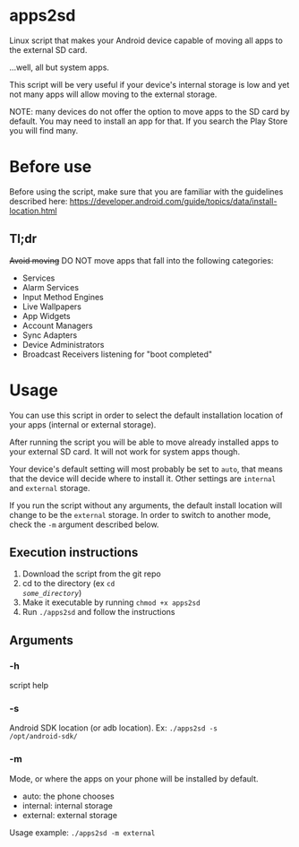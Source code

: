 apps2sd
=======

Linux script that makes your Android device capable of moving all apps to the external SD card.

...well, all but system apps.

This script will be very useful if your device's internal storage is low and yet not many apps will allow moving to the external storage.

NOTE: many devices do not offer the option to move apps to the SD card by default. You may need to install an app for that. If you search the Play Store you will find many.

# Before use #

Before using the script, make sure that you are familiar with the guidelines described here: https://developer.android.com/guide/topics/data/install-location.html

## Tl;dr ##

~~Avoid moving~~ DO NOT move apps that fall into the following categories:

* Services
* Alarm Services
* Input Method Engines
* Live Wallpapers
* App Widgets
* Account Managers
* Sync Adapters
* Device Administrators
* Broadcast Receivers listening for "boot completed"

# Usage #

You can use this script in order to select the default installation location of your apps (internal or external storage).

After running the script you will be able to move already installed apps to your external SD card. It will not work for system apps though.

Your device's default setting will most probably be set to <code>auto</code>, that means that the device will decide where to install it. Other settings are <code>internal</code> and <code>external</code> storage.

If you run the script without any arguments, the default install location will change to be the <code>external</code> storage. In order to switch to another mode, check the <code>-m</code> argument described below.

## Execution instructions ##

1. Download the script from the git repo
2. cd to the directory (ex <code>cd _some_directory_</code>)
3. Make it executable by running <code>chmod +x apps2sd</code>
4. Run <code>./apps2sd</code> and follow the instructions

## Arguments ##

### -h ###

script help

### -s ###

Android SDK location (or adb location). Ex: <code>./apps2sd -s /opt/android-sdk/</code>

### -m ###

Mode, or where the apps on your phone will be installed by default.

* auto: the phone chooses
* internal: internal storage
* external: external storage

Usage example: <code>./apps2sd -m external</code>